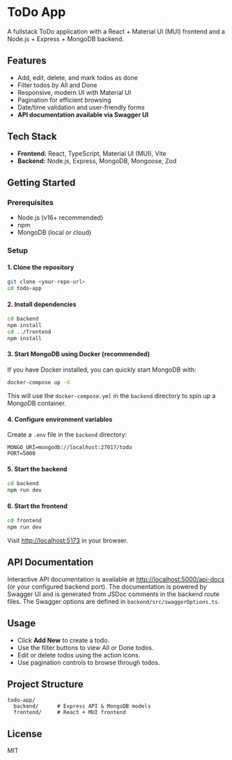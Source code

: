 # ToDo App

A fullstack ToDo application with a React + Material UI (MUI) frontend and a Node.js + Express + MongoDB backend.

## Features
- Add, edit, delete, and mark todos as done
- Filter todos by All and Done
- Responsive, modern UI with Material UI
- Pagination for efficient browsing
- Date/time validation and user-friendly forms
- **API documentation available via Swagger UI**

## Tech Stack
- **Frontend:** React, TypeScript, Material UI (MUI), Vite
- **Backend:** Node.js, Express, MongoDB, Mongoose, Zod

## Getting Started

### Prerequisites
- Node.js (v16+ recommended)
- npm
- MongoDB (local or cloud)

### Setup

#### 1. Clone the repository
```bash
git clone <your-repo-url>
cd todo-app
```

#### 2. Install dependencies
```bash
cd backend
npm install
cd ../frontend
npm install
```

#### 3. Start MongoDB using Docker (recommended)
If you have Docker installed, you can quickly start MongoDB with:
```bash
docker-compose up -d
```
This will use the `docker-compose.yml` in the `backend` directory to spin up a MongoDB container.

#### 4. Configure environment variables
Create a `.env` file in the `backend` directory:
```
MONGO_URI=mongodb://localhost:27017/todo
PORT=5000
```

#### 5. Start the backend
```bash
cd backend
npm run dev
```

#### 6. Start the frontend
```bash
cd frontend
npm run dev
```

Visit [http://localhost:5173](http://localhost:5173) in your browser.

## API Documentation

Interactive API documentation is available at [http://localhost:5000/api-docs](http://localhost:5000/api-docs) (or your configured backend port). The documentation is powered by Swagger UI and is generated from JSDoc comments in the backend route files. The Swagger options are defined in `backend/src/swaggerOptions.ts`.

## Usage
- Click **Add New** to create a todo.
- Use the filter buttons to view All or Done todos.
- Edit or delete todos using the action icons.
- Use pagination controls to browse through todos.

## Project Structure
```
todo-app/
  backend/      # Express API & MongoDB models
  frontend/     # React + MUI frontend
```

## License
MIT 